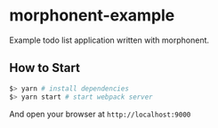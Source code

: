 # morphonent-example

Example todo list application written with morphonent.

## How to Start

```sh
$> yarn # install dependencies
$> yarn start # start webpack server
```

And open your browser at `http://localhost:9000`

